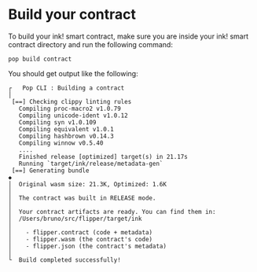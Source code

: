 # Build your contract

To build your ink! smart contract, make sure you are inside your ink! smart contract directory and run the following command:

```
pop build contract
```

You should get output like the following:

```
┌   Pop CLI : Building a contract
│
 [==] Checking clippy linting rules
   Compiling proc-macro2 v1.0.79
   Compiling unicode-ident v1.0.12
   Compiling syn v1.0.109
   Compiling equivalent v1.0.1
   Compiling hashbrown v0.14.3
   Compiling winnow v0.5.40
   ....
   Finished release [optimized] target(s) in 21.17s
   Running `target/ink/release/metadata-gen`
 [==] Generating bundle
◆  
│  Original wasm size: 21.3K, Optimized: 1.6K
│  
│  The contract was built in RELEASE mode.
│  
│  Your contract artifacts are ready. You can find them in:
│  /Users/bruno/src/flipper/target/ink
│  
│    - flipper.contract (code + metadata)
│    - flipper.wasm (the contract's code)
│    - flipper.json (the contract's metadata)
│  
└  Build completed successfully!
```
